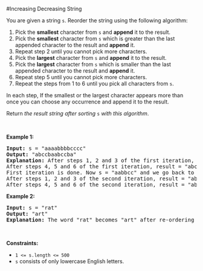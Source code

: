 #Increasing Decreasing String
<p>You are given a string <code>s</code>. Reorder the string using the following algorithm:</p>
<ol>
<li>Pick the <strong>smallest</strong> character from <code>s</code> and <strong>append</strong> it to the result.</li>
<li>Pick the <strong>smallest</strong> character from <code>s</code> which is greater than the last appended character to the result and <strong>append</strong> it.</li>
<li>Repeat step 2 until you cannot pick more characters.</li>
<li>Pick the <strong>largest</strong> character from <code>s</code> and <strong>append</strong> it to the result.</li>
<li>Pick the <strong>largest</strong> character from <code>s</code> which is smaller than the last appended character to the result and <strong>append</strong> it.</li>
<li>Repeat step 5 until you cannot pick more characters.</li>
<li>Repeat the steps from 1 to 6 until you pick all characters from <code>s</code>.</li>
</ol>
<p>In each step, If the smallest or the largest character appears more than once you can choose any occurrence and append it to the result.</p>
<p>Return <em>the result string after sorting </em><code>s</code><em> with this algorithm</em>.</p>
<p> </p>
<p><strong class="example">Example 1:</strong></p>
<pre><strong>Input:</strong> s = "aaaabbbbcccc"
<strong>Output:</strong> "abccbaabccba"
<strong>Explanation:</strong> After steps 1, 2 and 3 of the first iteration, result = "abc"
After steps 4, 5 and 6 of the first iteration, result = "abccba"
First iteration is done. Now s = "aabbcc" and we go back to step 1
After steps 1, 2 and 3 of the second iteration, result = "abccbaabc"
After steps 4, 5 and 6 of the second iteration, result = "abccbaabccba"
</pre>
<p><strong class="example">Example 2:</strong></p>
<pre><strong>Input:</strong> s = "rat"
<strong>Output:</strong> "art"
<strong>Explanation:</strong> The word "rat" becomes "art" after re-ordering it with the mentioned algorithm.
</pre>
<p> </p>
<p><strong>Constraints:</strong></p>
<ul>
<li><code>1 &lt;= s.length &lt;= 500</code></li>
<li><code>s</code> consists of only lowercase English letters.</li>
</ul>
